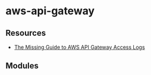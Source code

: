 aws-api-gateway
===

Resources
---

- [The Missing Guide to AWS API Gateway Access Logs][1]

<!-- Links -->
[1]: https://www.alexdebrie.com/posts/api-gateway-access-logs/

Modules
---

